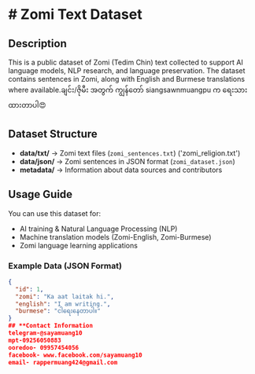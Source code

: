 # # Zomi Text Dataset

## Description  
This is a public dataset of Zomi (Tedim Chin) text collected to support AI language models, NLP research, and language preservation. The dataset contains sentences in Zomi, along with English and Burmese translations where available.ချင်း/ဇိုမီး အတွက် ကျွန်တော် siangsawnmuangpu က ရေးသားထားတာပါ😍

## Dataset Structure  
- **data/txt/** → Zomi text files (`zomi_sentences.txt`)  ('zomi_religion.txt')
- **data/json/** → Zomi sentences in JSON format (`zomi_dataset.json`)  
- **metadata/** → Information about data sources and contributors  

## Usage Guide  
You can use this dataset for:  
- AI training & Natural Language Processing (NLP)  
- Machine translation models (Zomi-English, Zomi-Burmese)  
- Zomi language learning applications  

### **Example Data (JSON Format)**
```json
{
  "id": 1,
  "zomi": "Ka aat laitak hi.",
  "english": "I am writing.",
  "burmese": "ငါရေးနေတာပါ။"
}
## **Contact Information
telegram-@sayamuang10
mpt-09256050883
ooredoo- 09957454056
facebook- www.facebook.com/sayamuang10
email- rappermuang424@gmail.com
